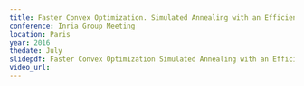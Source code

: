 ```yaml
---
title: Faster Convex Optimization. Simulated Annealing with an Efficient Universal Barrier
conference: Inria Group Meeting
location: Paris
year: 2016
thedate: July
slidepdf: Faster Convex Optimization Simulated Annealing with an Efficient Universal Barrier.pdf
video_url: 
---
```

